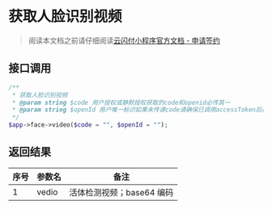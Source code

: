 # 获取人脸识别视频

> 阅读本文档之前请仔细阅读[云闪付小程序官方文档 - 申请签约](https://opentools.95516.com/applet/#/docs/develop/api-backend?id=_02040902)

## 接口调用

```php
/**
 * 获取人脸识别视频
 * @param string $code 用户授权或静默授权获取的code和openid必传其一
 * @param string $openId 用户唯一标识如果未传递code请确保已调用accessToken后再调用此接口
 */
$app->face->video($code = "", $openId = "");
```

## 返回结果

| 序号 | 参数名 | 备注                      |
| ---- | ------ | ------------------------- |
| 1    | vedio  | 活体检测视频；base64 编码 |
